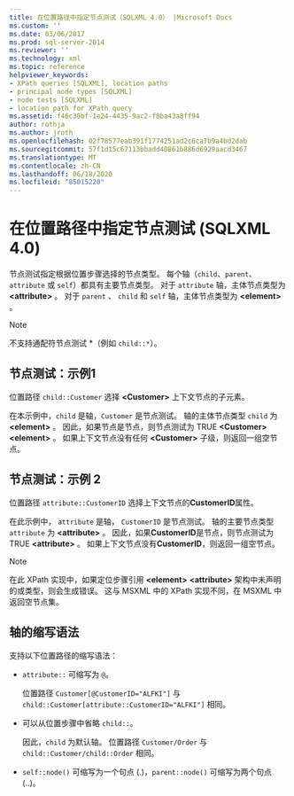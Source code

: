 ```yaml
---
title: 在位置路径中指定节点测试（SQLXML 4.0） |Microsoft Docs
ms.custom: ''
ms.date: 03/06/2017
ms.prod: sql-server-2014
ms.reviewer: ''
ms.technology: xml
ms.topic: reference
helpviewer_keywords:
- XPath queries [SQLXML], location paths
- principal node types [SQLXML]
- node tests [SQLXML]
- location path for XPath query
ms.assetid: f46c30bf-1e24-4435-9ac2-f8ba43a8ff94
author: rothja
ms.author: jroth
ms.openlocfilehash: 02f78577eab391f1774251ad2c6ca7b9a4bd2dab
ms.sourcegitcommit: 57f1d15c67113bbadd40861b886d6929aacd3467
ms.translationtype: MT
ms.contentlocale: zh-CN
ms.lasthandoff: 06/18/2020
ms.locfileid: "85015220"
---
```

# <a name="specifying-a-node-test-in-the-location-path-sqlxml-40"></a>在位置路径中指定节点测试 (SQLXML 4.0)
  节点测试指定根据位置步骤选择的节点类型。 每个轴（`child`、`parent`、`attribute` 或 `self`）都具有主要节点类型。 对于 `attribute` 轴，主体节点类型为 **\<attribute>** 。 对于 `parent` 、 `child` 和 `self` 轴，主体节点类型为 **\<element>** 。  
  
> [!NOTE]  
>  不支持通配符节点测试 *（例如 `child::*`）。  
  
## <a name="node-test-example-1"></a>节点测试：示例1  
 位置路径 `child::Customer` 选择 **\<Customer>** 上下文节点的子元素。  
  
 在本示例中，`child` 是轴，`Customer` 是节点测试。 轴的主体节点类型 `child` 为 **\<element>** 。 因此，如果节点是节点，则节点测试为 TRUE **\<Customer>** **\<element>** 。 如果上下文节点没有任何 **\<Customer>** 子级，则返回一组空节点。  
  
## <a name="node-test-example-2"></a>节点测试：示例 2  
 位置路径 `attribute::CustomerID` 选择上下文节点的**CustomerID**属性。  
  
 在此示例中， `attribute` 是轴， `CustomerID` 是节点测试。 轴的主要节点类型 `attribute` 为 **\<attribute>** 。 因此，如果**CustomerID**是节点，则节点测试为 TRUE **\<attribute>** 。 如果上下文节点没有**CustomerID**，则返回一组空节点。  
  
> [!NOTE]  
>  在此 XPath 实现中，如果定位步骤引用 **\<element>** **\<attribute>** 架构中未声明的或类型，则会生成错误。 这与 MSXML 中的 XPath 实现不同，在 MSXML 中返回空节点集。  
  
## <a name="abbreviated-syntax-for-the-axes"></a>轴的缩写语法  
 支持以下位置路径的缩写语法：  
  
-   `attribute::` 可缩写为 `@`。  
  
     位置路径 `Customer[@CustomerID="ALFKI"]` 与 `child::Customer[attribute::CustomerID="ALFKI"]` 相同。  
  
-   可以从位置步骤中省略 `child::`。  
  
     因此，`child` 为默认轴。 位置路径 `Customer/Order` 与 `child::Customer/child::Order` 相同。  
  
-   `self::node()` 可缩写为一个句点 (.)，`parent::node()` 可缩写为两个句点 (..)。  
  
  
